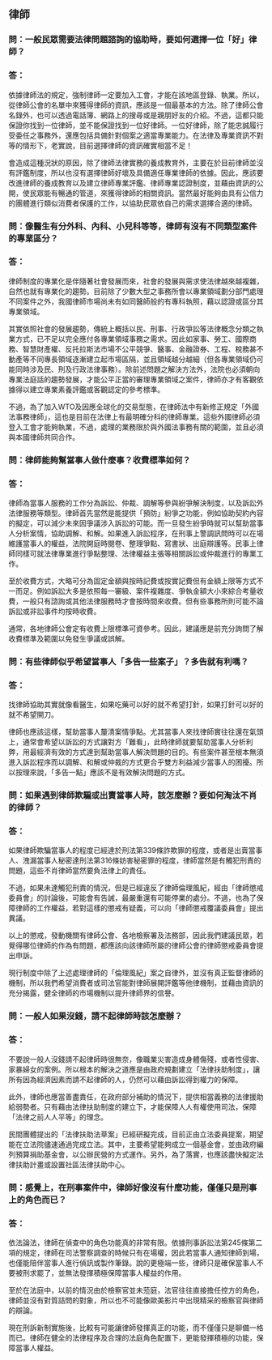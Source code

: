 ## 律師

### 問：一般民眾需要法律問題諮詢的協助時，要如何選擇一位「好」律師？

### 答：

依據律師法的規定，強制律師一定要加入工會，才能在該地區登錄、執業。所以，從律師公會的名單中來獲得律師的資訊，應該是一個最基本的方法。除了律師公會名錄外，也可以透過電話簿、網路上的搜尋或是親朋好友的介紹。不過，這都只能保證你找到一位律師，並不能保證找到一位好律師。一位好律師，除了能忠誠履行受委任之事務外，還應包括具備針對個案之適當專業能力。在法律及專業資訊不對等的情形下，老實說，目前選擇律師的資訊確實相當不足！

會造成這種況狀的原因，除了律師法律實務的養成教育外，主要在於目前律師並沒有評鑑制度，所以也沒有選擇律師好壞及具備適任專業律師的依據。因此，應該要改進律師的養成教育以及建立律師專業評鑑、律師專業認證制度，並藉由資訊的公開，使民眾能有暢通的管道，來獲得律師的相關資訊。當然最好能夠由具有公信力的團體進行類似消費者保護的工作，以協助民眾依自己的需求選擇合適的律師。


### 問：像醫生有分外科、內科、小兒科等等，律師有沒有不同類型案件的專業區分？

### 答：

律師制度的專業化是伴隨著社會發展而來，社會的發展與需求使法律越來越複雜，自然也就有專業化的趨勢。目前除了少數大型之事務所會以專業領域劃分部門處理不同案件之外，我國律師市場尚未有如同醫師般的有專科執照，藉以認證或區分其專業領域。

其實依照社會的發展趨勢，傳統上概括以民、刑事、行政爭訟等法律概念分類之執業方式，已不足以完全應付各專業領域事務之需求。因此如家事、勞工、國際商務、智慧財產權、反托拉斯法市場不公平競爭、醫事、金融證券、工程、稅務甚不動產等不同專長領域逐漸建立起市場區隔，並且領域越分越細（但各專業領域仍可能同時涉及民、刑及行政法律事務）。除前述問題之解決方法外，法院也必須朝向專業法庭話的趨勢發展，才能公平正當的審理專業領域之案件，律師亦才有客觀依據得以建立專業素養評鑑或客觀認定的參考標準。

不過，為了加入WTO及因應全球化的交易型態，在律師法中有新修正規定「外國法事務律師」，這也是目前在法律上有最明確分科的律師專業。這些外國律師必須登入工會才能夠執業，不過，處理的業務限於與外國法事務有關的範圍，並且必須與本國律師共同合作。


### 問：律師能夠幫當事人做什麼事？收費標準如何？

### 答：

律師為當事人服務的工作分為訴訟、仲裁、調解等參與紛爭解決制度，以及訴訟外法律服務等類型。律師首先當然是能提供「預防」紛爭之功能，例如協助契約內容的擬定，可以減少未來因爭議涉入訴訟的可能。而一旦發生紛爭時就可以幫助當事人分析案情，協助調解、和解。如果進入訴訟程序，在刑事上警調訊問時可以在場維護當事人的權益，法院開庭時閱卷、整理爭點、寫書狀、出庭辯護等。民事上律師同樣可就法律專業進行爭點整理、法律權益主張等相關訴訟或仲裁進行的專業工作。

至於收費方式，大略可分為固定金額與按時記費或按實記費但有金額上限等方式不一而足。例如訴訟大多是依照每一審級、案件複雜度、爭執金額大小來綜合考量收費，一般只有諮詢或其他法律服務時才會按時間來收費。但有些事務所則可能不論訴訟或非訟事件均按時收費。
         
通常，各地律師公會定有收費上限標準可資參考。因此，建議應是前充分詢問了解收費標準及範圍以免發生爭議或誤解。


### 問：有些律師似乎希望當事人「多告一些案子」？多告就有利嗎？

### 答：

找律師協助其實就像看醫生，如果吃藥可以好的就不希望打針，如果打針可以好的就不希望開刀。

律師也應該這樣，幫助當事人釐清案情爭點。尤其當事人來找律師實往往還在氣頭上，通常會希望以訴訟的方式讓對方「難看」，此時律師就要幫助當事人分析利弊，用最經濟有效的方式達到幫助當事人解決問題的目的。有些案件甚至根本無須進入訴訟程序而以調解、和解或仲裁的方式更合乎雙方利益減少當事人的困擾。所以按理來說，「多告一點」應該不是有效解決問題的方式。


### 問：如果遇到律師欺騙或出賣當事人時，該怎麼辦？要如何淘汰不肖的律師？

### 答：

如果律師欺騙當事人的程度已經達於刑法第339條詐欺罪的程度，或者是出賣當事人、洩漏當事人秘密達刑法第316條妨害秘密罪的程度，律師當然是有觸犯刑責的問題，這些不肖律師當然要負法律上的責任。
     
不過，如果未達觸犯刑責的情況，但是已經違反了律師倫理風紀，經由「律師懲戒委員會」的討論後，可能會有告誡，最嚴重還有可能停業的處分。不過，也為了保障律師的工作權益，若對這樣的懲戒有疑義，可以向「律師懲戒覆議委員會」提出異議。
      
以上的懲戒，發動機關有律師公會、各地檢察署及法務部，因此我們建議民眾，若覺得哪位律師的作為有問題，都應該向該律師所屬的律師公會的律師懲戒委員會提出申訴。

現行制度中除了上述處理律師的「倫理風紀」案之自律外，並沒有真正監督律師的機制，所以我們希望消費者或司法官能對律師展開評鑑等他律機制，並藉由資訊的充分揭露，健全律師的市場機制以提升律師界的信譽。


### 問：一般人如果沒錢，請不起律師時該怎麼辦？

### 答：

不要說一般人沒錢請不起律師時很無奈，像職業災害造成身體傷殘，或者性侵害、家暴婦女的案例。所以根本的解決之道應是由政府規劃建立「法律扶助制度」，讓所有因為經濟因素而請不起律師的人，仍然可以藉由訴訟得到權力的保障。
      
此外，律師也應當善盡責任，在政府部分補助的情況下，提供相當義務的法律援助給弱勢者。只有藉由法律扶助制度的建立下，才能保障人人有權使用司法，保障「法律之前人人平等」的理念。

民間團體提出的「法律扶助法草案」已經研擬完成，目前正由立法委員提案，期望能在立法院儘速通過完成立法。其中，主要希望能夠成立一個基金會，並由政府編列預算捐助基金會，以公辦民營的方式運作。另外，為了落實，也應該盡快擬定法律扶助計畫或設置社區法律扶助中心。


### 問：感覺上，在刑事案件中，律師好像沒有什麼功能，僅僅只是刑事上的角色而已？

### 答：

依法論法，律師在偵查中的角色功能真的非常有限。依據刑事訴訟法第245條第二項的規定，律師在司法警察調查的時候只有在場權，因此若當事人通知律師到場，也僅能陪伴當事人進行偵訊或製作筆錄。說的更極端一些，律師只是確保當事人不要被刑求罷了，並無法發揮積極保障當事人權益的作用。
      
至於在法庭中，以前的情況由於檢察官並未蒞庭，法官往往直接擔任控方的角色，律師並沒有對質詰問的對象，所以也不可能像歐美影片中出現精采的檢察官與律師的辯論。

現在刑訴新制實施後，比較有可能讓律師發揮真正的功能，而不僅僅只是聊備一格而已。律師在健全的法律程序及合理的法庭角色配置下，更能發揮積極的功能，保障當事人權益。
